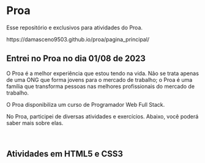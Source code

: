 # Proa
<p>Esse repositório e exclusivos para atividades do Proa.</p>
https://damasceno9503.github.io/proa/pagina_principal/
<br>

## Entrei no Proa no dia 01/08 de 2023 <br>
<p>O Proa é a melhor experiência que estou tendo na vida. Não se trata apenas de uma ONG que forma jovens para o mercado de trabalho; o Proa é uma família que transforma pessoas nas melhores profissionais do mercado de trabalho.</p>
<p>O Proa disponibiliza um curso de Programador Web Full Stack.</p>
<p>No Proa, participei de diversas atividades e exercícios. Abaixo, você poderá saber mais sobre elas.</p><br>

## Atividades em HTML5 e CSS3 <br>
